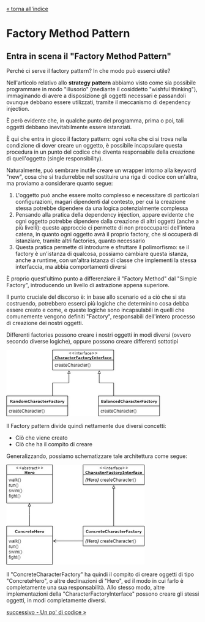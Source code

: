 [&laquo; torna all'indice](../../README.md)
# Factory Method Pattern
## Entra in scena il "Factory Method Pattern"

Perché ci serve il factory pattern? In che modo può esserci utile?

Nell'articolo relativo allo **strategy pattern** abbiamo visto come sia possibile programmare in modo "illusorio" (mediante il cosiddetto "wishful thinking"), immaginando di avere a disposizione gli oggetti necessari e passandoli ovunque debbano essere utilizzati, tramite il meccanismo di dependency injection.

È però evidente che, in qualche punto del programma, prima o poi, tali oggetti debbano inevitabilmente essere istanziati.

È qui che entra in gioco il factory pattern: ogni volta che ci si trova nella condizione di dover creare un oggetto, è possibile incapsulare questa procedura in un punto del codice che diventa responsabile della creazione di quell'oggetto (single responsibility).

Naturalmente, può sembrare inutile creare un wrapper intorno alla keyword "new", cosa che si tradurrebbe nel sostituire una riga di codice con un'altra, ma proviamo a considerare quanto segue:
1. L'oggetto può anche essere molto complesso e necessitare di particolari configurazioni, magari dipendenti dal contesto, per cui la creazione stessa potrebbe dipendere da una logica potenzialmente complessa
1. Pensando alla pratica della dependency injection, appare evidente che ogni oggetto potrebbe dipendere dalla creazione di altri oggetti (anche a più livelli): questo approccio ci permette di non preoccuparci dell'intera catena, in quanto ogni oggetto avrà il proprio factory, che si occuperà di istanziare, tramite altri factories, quanto necessario
1. Questa pratica permette di introdurre e sfruttare il polimorfismo: se il factory è un'istanza di qualcosa, possiamo cambiare questa istanza, anche a runtime, con un'altra istanza di classe che implementi la stessa interfaccia, ma abbia comportamenti diversi
  
È proprio quest'ultimo punto a differenziare il "Factory Method" dal "Simple Factory", introducendo un livello di astrazione appena superiore.  

Il punto cruciale del discorso è: in base allo scenario ed a ciò che si sta costruendo, potrebbero esserci più logiche che determinino cosa debba essere creato e come, e queste logiche sono incapsulabili in quelli che comunemente vengono definiti "Factory", responsabili dell'intero processo di creazione dei nostri oggetti.

Differenti factories possono creare i nostri oggetti in modi diversi (ovvero secondo diverse logiche), oppure possono creare differenti sottotipi

![UML 1](../assets/FactoryMethodPattern_01.jpg)

Il Factory pattern divide quindi nettamente due diversi concetti:
- Ciò che viene creato
- Ciò che ha il compito di creare

Generalizzando, possiamo schematizzare tale architettura come segue:

![UML 2](../assets/FactoryMethodPattern_02.jpg)

Il "ConcreteCharacterFactory" ha quindi il compito di creare oggetti di tipo "ConcreteHero", o altre declinazioni di "Hero", ed il modo in cui farlo è completamente una sua responsabilità.
Allo stesso modo, altre implementazioni della "CharacterFactoryInterface" possono creare gli stessi oggetti, in modi completamente diversi.

[successivo - Un po' di codice &raquo;](04_exampleCode.md)
